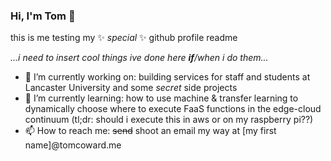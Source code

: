 ### Hi, I'm Tom 👋
this is me testing my ✨ _special_ ✨ github profile readme

*...i need to insert cool things ive done here **if**/when i do them...*

- 🔭 I’m currently working on: building services for staff and students at Lancaster University and some *secret* side projects
- 🌱 I’m currently learning: how to use machine & transfer learning to dynamically choose where to execute FaaS functions in the edge-cloud continuum (tl;dr: should i execute this in aws or on my raspberry pi??)
- 📫 How to reach me: ~~send~~ shoot an email my way at [my first name]@tomcoward.me
